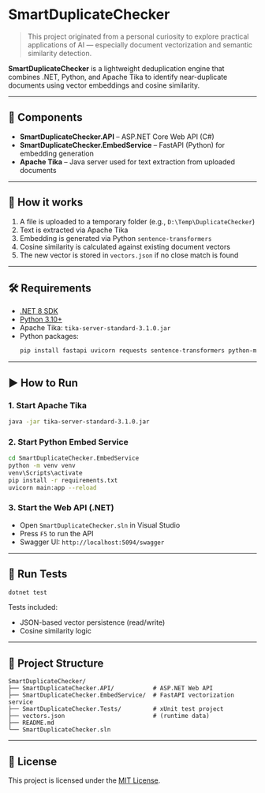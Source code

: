 ﻿# SmartDuplicateChecker

> This project originated from a personal curiosity to explore practical applications of AI — especially document vectorization and semantic similarity detection.

**SmartDuplicateChecker** is a lightweight deduplication engine that combines .NET, Python, and Apache Tika to identify near-duplicate documents using vector embeddings and cosine similarity.

---

## 🧩 Components

- **SmartDuplicateChecker.API** – ASP.NET Core Web API (C#)
- **SmartDuplicateChecker.EmbedService** – FastAPI (Python) for embedding generation
- **Apache Tika** – Java server used for text extraction from uploaded documents

---

## 🚀 How it works

1. A file is uploaded to a temporary folder (e.g., `D:\Temp\DuplicateChecker`)
2. Text is extracted via Apache Tika
3. Embedding is generated via Python `sentence-transformers`
4. Cosine similarity is calculated against existing document vectors
5. The new vector is stored in `vectors.json` if no close match is found

---

## 🛠 Requirements

- [.NET 8 SDK](https://dotnet.microsoft.com/download/dotnet/8.0)
- [Python 3.10+](https://www.python.org/)
- Apache Tika: `tika-server-standard-3.1.0.jar`
- Python packages:
  ```bash
  pip install fastapi uvicorn requests sentence-transformers python-multipart
  ```

---

## ▶️ How to Run

### 1. Start Apache Tika
```bash
java -jar tika-server-standard-3.1.0.jar
```

### 2. Start Python Embed Service
```bash
cd SmartDuplicateChecker.EmbedService
python -m venv venv
venv\Scripts\activate
pip install -r requirements.txt
uvicorn main:app --reload
```

### 3. Start the Web API (.NET)
- Open `SmartDuplicateChecker.sln` in Visual Studio
- Press `F5` to run the API
- Swagger UI: `http://localhost:5094/swagger`

---

## 🧪 Run Tests

```bash
dotnet test
```

Tests included:
- JSON-based vector persistence (read/write)
- Cosine similarity logic

---

## 📁 Project Structure

```
SmartDuplicateChecker/
├── SmartDuplicateChecker.API/           # ASP.NET Web API
├── SmartDuplicateChecker.EmbedService/  # FastAPI vectorization service
├── SmartDuplicateChecker.Tests/         # xUnit test project
├── vectors.json                         # (runtime data)
├── README.md
└── SmartDuplicateChecker.sln
```

---

## 📜 License

This project is licensed under the [MIT License](https://opensource.org/licenses/MIT).
